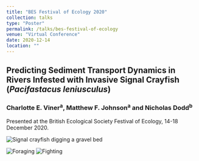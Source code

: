 ```yaml
---
title: "BES Festival of Ecology 2020"
collection: talks
type: "Poster"
permalink: /talks/bes-festival-of-ecology
venue: "Virtual Conference"
date: 2020-12-14
location: ""
---
```


## Predicting Sediment Transport Dynamics in Rivers Infested with Invasive Signal Crayfish (*Pacifastacus leniusculus*)

### Charlotte E. Viner<sup>a</sup>, Matthew F. Johnson<sup>a</sup> and Nicholas Dodd<sup>b</sup>

Presented at the British Ecological Society Festival of Ecology, 14-18 December 2020.

![Signal crayfish digging a gravel bed](images/Digging.gif "Digging")

<img src="images/Digging.gif" alt="Foraging">

<img src="images/Fighting.gif" alt="Fighting">

